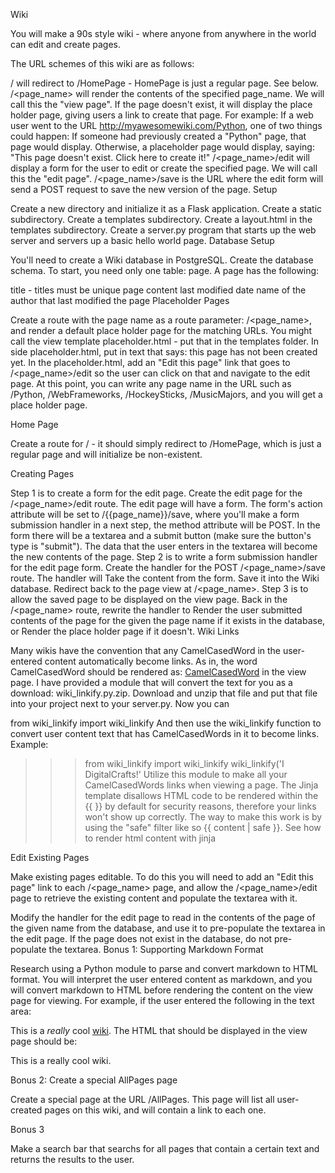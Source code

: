 Wiki

You will make a 90s style wiki - where anyone from anywhere in the world can edit and create pages.

The URL schemes of this wiki are as follows:

/ will redirect to /HomePage - HomePage is just a regular page. See below.
/<page_name> will render the contents of the specified page_name. We will call this the "view page". If the page doesn't exist, it will display the place holder page, giving users a link to create that page. For example: If a web user went to the URL http://myawesomewiki.com/Python, one of two things could happen:
If someone had previously created a "Python" page, that page would display.
Otherwise, a placeholder page would display, saying: "This page doesn't exist. Click here to create it!"
/<page_name>/edit will display a form for the user to edit or create the specified page. We will call this the "edit page".
/<page_name>/save is the URL where the edit form will send a POST request to save the new version of the page.
Setup

Create a new directory and initialize it as a Flask application.
Create a static subdirectory.
Create a templates subdirectory.
Create a layout.html in the templates subdirectory.
Create a server.py program that starts up the web server and servers up a basic hello world page.
Database Setup

You'll need to create a Wiki database in PostgreSQL. Create the database schema. To start, you need only one table: page. A page has the following:

title - titles must be unique
page content
last modified date
name of the author that last modified the page
Placeholder Pages

Create a route with the page name as a route parameter: /<page_name>, and render a default place holder page for the matching URLs. You might call the view template placeholder.html - put that in the templates folder. In side placeholder.html, put in text that says: this page has not been created yet.
In the placeholder.html, add an "Edit this page" link that goes to /<page_name>/edit so the user can click on that and navigate to the edit page.
At this point, you can write any page name in the URL such as /Python, /WebFrameworks, /HockeySticks, /MusicMajors, and you will get a place holder page.

Home Page

Create a route for / - it should simply redirect to /HomePage, which is just a regular page and will initialize be non-existent.

Creating Pages

Step 1 is to create a form for the edit page. Create the edit page for the /<page_name>/edit route. The edit page will have a form. The form's action attribute will be set to /{{page_name}}/save, where you'll make a form submission handler in a next step, the method attribute will be POST. In the form there will be a textarea and a submit button (make sure the button's type is "submit"). The data that the user enters in the textarea will become the new contents of the page.
Step 2 is to write a form submission handler for the edit page form. Create the handler for the POST /<page_name>/save route. The handler will
Take the content from the form.
Save it into the Wiki database.
Redirect back to the page view at /<page_name>.
Step 3 is to allow the saved page to be displayed on the view page. Back in the /<page_name> route, rewrite the handler to
Render the user submitted contents of the page for the given the page name if it exists in the database, or
Render the place holder page if it doesn't.
Wiki Links

Many wikis have the convention that any CamelCasedWord in the user-entered content automatically become links. As in, the word CamelCasedWord should be rendered as: <a href="/CamelCasedWord">CamelCasedWord</a> in the view page. I have provided a module that will convert the text for you as a download: wiki_linkify.py.zip. Download and unzip that file and put that file into your project next to your server.py. Now you can

from wiki_linkify import wiki_linkify
And then use the wiki_linkify function to convert user content text that has CamelCasedWords in it to become links. Example:

>>> from wiki_linkify import wiki_linkify
>>> wiki_linkify('I DigitalCrafts!'
Utilize this module to make all your CamelCasedWords links when viewing a page. The Jinja template disallows HTML code to be rendered within the {{ }} by default for security reasons, therefore your links won't show up correctly. The way to make this work is by using the "safe" filter like so {{ content | safe }}. See how to render html content with jinja

Edit Existing Pages

Make existing pages editable. To do this you will need to add an "Edit this page" link to each /<page_name> page, and allow the /<page_name>/edit page to retrieve the existing content and populate the textarea with it.

Modify the handler for the edit page to read in the contents of the page of the given name from the database, and use it to pre-populate the textarea in the edit page.
If the page does not exist in the database, do not pre-populate the textarea.
Bonus 1: Supporting Markdown Format

Research using a Python module to parse and convert markdown to HTML format. You will interpret the user entered content as markdown, and you will convert markdown to HTML before rendering the content on the view page for viewing. For example, if the user entered the following in the text area:

This is a *really* cool [wiki](https://en.wikipedia.org/wiki/Wiki).
The HTML that should be displayed in the view page should be:

This is a really cool wiki.

Bonus 2: Create a special AllPages page

Create a special page at the URL /AllPages. This page will list all user-created pages on this wiki, and will contain a link to each one.

Bonus 3

Make a search bar that searchs for all pages that contain a certain text and returns the results to the user.
